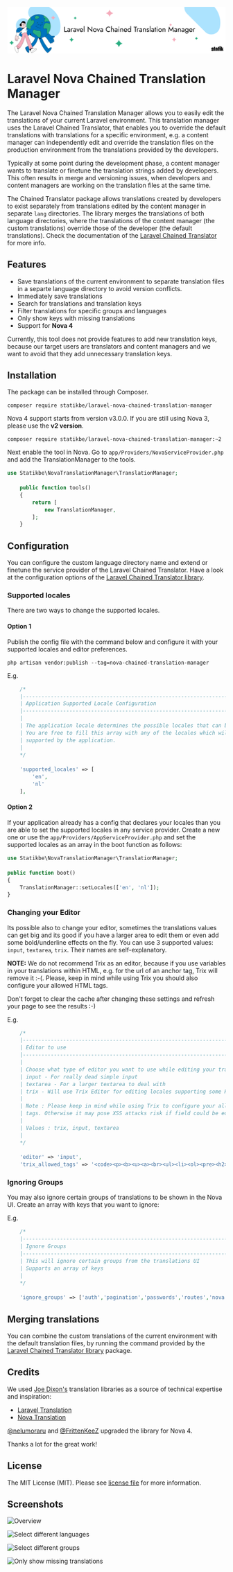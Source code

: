 <p align="center"><img src="/assets/card.png" alt="Card of Laravel Nova Chained Translation Manager"></p>

# Laravel Nova Chained Translation Manager

The Laravel Nova Chained Translation Manager allows you to easily edit the translations of your current Laravel environment.
This translation manager uses the Laravel Chained Translator, that enables you to override the default translations with
translations for a specific environment, e.g. a content manager can independently edit and override the translation files
on the production environment from the translations provided by the developers.

Typically at some point during the development phase, a content manager wants to translate or finetune the translation
strings added by developers. This often results in merge and versioning issues, when developers and content managers
are working on the translation files at the same time.

The Chained Translator package allows translations created by developers to exist separately from translations edited by
the content manager in separate `lang` directories. The library merges the translations of both language directories,
where the translations of the content manager (the custom translations) override those of the developer (the default
translations). Check the documentation of the [Laravel Chained Translator](https://github.com/statikbe/laravel-chained-translator)
for more info.

## Features

- Save translations of the current environment to separate translation files in a separte language directory to avoid
  version conflicts.
- Immediately save translations
- Search for translations and translation keys
- Filter translations for specific groups and languages
- Only show keys with missing translations
- Support for **Nova 4**

Currently, this tool does not provide features to add new translation keys, because our target users are translators and
content managers and we want to avoid that they add unnecessary translation keys.

## Installation

The package can be installed through Composer.

```
composer require statikbe/laravel-nova-chained-translation-manager
```

Nova 4 support starts from version v3.0.0. If you are still using Nova 3, please use the **v2 version**. 

```
composer require statikbe/laravel-nova-chained-translation-manager:~2
```

Next enable the tool in Nova.
Go to `app/Providers/NovaServiceProvider.php` and add the TranslationManager to the tools.
```php
use Statikbe\NovaTranslationManager\TranslationManager;

    public function tools()
    {
        return [
            new TranslationManager,
        ];
    }

```

## Configuration

You can configure the custom language directory name and extend or finetune the service provider of the Laravel Chained
Translator. Have a look at the configuration options of the [Laravel Chained Translator library](https://github.com/statikbe/laravel-chained-translator).

### Supported locales

There are two ways to change the supported locales.

#### Option 1
Publish the config file with the command below and configure it with your supported locales and editor preferences.

```shell
php artisan vendor:publish --tag=nova-chained-translation-manager
```

E.g.
```php
    /*
    |--------------------------------------------------------------------------
    | Application Supported Locale Configuration
    |--------------------------------------------------------------------------
    |
    | The application locale determines the possible locales that can be used.
    | You are free to fill this array with any of the locales which will be 
    | supported by the application.
    |
    */

    'supported_locales' => [
        'en',
        'nl'
    ],
```

#### Option 2
If your application already has a config that declares your locales than you are able to set the supported locales in
any service provider. Create a new one or use the `app/Providers/AppServiceProvider.php` and set the supported locales
as an array in the boot function as follows:

```php
use Statikbe\NovaTranslationManager\TranslationManager;

public function boot()
{
    TranslationManager::setLocales(['en', 'nl']);
}
```

### Changing your Editor
Its possible also to change your editor, sometimes the translations values can get big and its good if you have a larger area
to edit them or even add some bold/underline effects on the fly. You can use 3 supported values: `input`, `textarea`, `trix`. Their names are
self-explanatory.

**NOTE:** We do not recommend Trix as an editor, because if you use variables in your translations within HTML,
e.g. for the url of an anchor tag, Trix will remove it :-(.
Please, keep in mind while using Trix you should also configure your allowed HTML tags.

Don't forget to clear the cache after changing these settings and refresh your page to see the results :-)

E.g.
```php
    /*
    |--------------------------------------------------------------------------
    | Editor to use
    |--------------------------------------------------------------------------
    |
    | Choose what type of editor you want to use while editing your translations
    | input - For really dead simple input
    | textarea - For a larger textarea to deal with
    | trix - Will use Trix Editor for editing locales supporting some HTML on it.
    |
    | Note : Please keep in mind while using Trix to configure your allowed HTML
    | tags. Otherwise it may pose XSS attacks risk if field could be edited by the end user.
    |
    | Values : trix, input, textarea
    |
    */

    'editor' => 'input',
    'trix_allowed_tags' => '<code><p><b><u><a><br><ul><li><ol><pre><h2><h3><h4><h5><del><blockquote><dl><dd><strong>',
```

### Ignoring Groups
You may also ignore certain groups of translations to be shown in the Nova UI. Create an array with keys that you want to ignore:

E.g.
```php
    /*
    |--------------------------------------------------------------------------
    | Ignore Groups
    |--------------------------------------------------------------------------
    | This will ignore certain groups from the translations UI
    | Supports an array of keys
    |
    */

    'ignore_groups' => ['auth','pagination','passwords','routes','nova','nova/validation'],
```

## Merging translations

You can combine the custom translations of the current environment with the default translation files, by running the
command provided by the [Laravel Chained Translator library](https://github.com/statikbe/laravel-chained-translator) package.

## Credits

We used [Joe Dixon's](https://github.com/joedixon) translation libraries as a source of technical expertise and inspiration:
- [Laravel Translation](https://github.com/joedixon/laravel-translation)
- [Nova Translation](https://github.com/joedixon/nova-translation)

[@nelumoraru](https://github.com/nelumoraru) and [@FrittenKeeZ](https://github.com/FrittenKeeZ) upgraded the library for Nova 4.

Thanks a lot for the great work!

## License
The MIT License (MIT). Please see [license file](LICENSE.md) for more information.

## Screenshots

![Overview](docs/chained-translation-manager.gif "Overview of the Chained Translation Manager")

![Select different languages](docs/chained-translation-manager-select-lang.png "Only show selected languages")

![Select different groups](docs/chained-translation-manager-select-group.png "Only show selected groups")

![Only show missing translations](docs/chained-translation-manager-select-group.png "Only show the translations that are missing")

